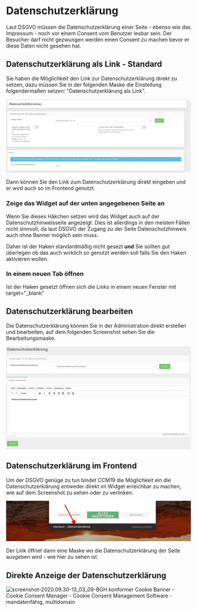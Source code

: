 # Datenschutzerklärung

Laut DSGVO müssen die Datenschutzerklärung einer Seite - ebenso wie das Impressum - noch vor einem Consent vom Benutzer lesbar sein. Der Besucher darf nicht gezwungen werden einen Consent zu machen bevor er diese Daten nicht gesehen hat.



## Datenschutzerklärung als Link - Standard

Sie haben die Möglichkeit den Link zur Datenschutzerklärung direkt zu setzen, dazu müssen Sie in der folgenden Maske die Einstellung folgendermaßen setzen: "Datenschutzerklärung als Link".

![screenshot-1641905410135](../assets/screenshot-1641905410135-16419054459531.jpg)

Dann können Sie den Link zum Datenschutzerklärung direkt eingeben und er wird auch so im Frontend genutzt.

### Zeige das Widget auf der unten angegebenen Seite an

Wenn Sie dieses Häkchen setzen wird das Widget auch auf der Datenschutzhinweisseite angezeigt. Dies ist allerdings in den meisten Fällen nicht sinnvoll, da laut DSGVO der Zugang zu der Seite Datenschutzhinweis auch ohne Banner möglich sein muss.

Daher ist der Haken standardmäßig nicht gesezt **und** Sie sollten gut überlegen ob das auch wirklich so genutzt werden soll falls Sie den Haken aktivieren wollen.

### In einem neuen Tab öffnen

Ist der Haken gesetzt öffnen sich die Links in einem neuen Fenster mit target="_blank"

## Datenschutzerklärung bearbeiten

Die Datenschutzerklärung können Sie in der Administration direkt erstellen und bearbeiten, auf dem folgenden Screenshot sehen Sie die Bearbeitungsmaske.



![screenshot-2020.09.30-12_58_40-CCM19 - Cookie Consent Management Software](../assets/screenshot-2020.09.30-12_58_40-CCM19%20-%20Cookie%20Consent%20Management%20Software.jpg)



## Datenschutzerklärung im Frontend

Um der DSGVO genüge zu tun bindet CCM19 die Möglichkeit ein die Datenschutzerklärung entweder direkt im Widget erreichbar zu machen, wie auf dem Screenshot zu sehen oder zu verlinken.

![screenshot-2020.09.30-13_00_35-CCM19 - Cookie Consent Management Software](../assets/screenshot-2020.09.30-13_00_35-CCM19%20-%20Cookie%20Consent%20Management%20Software.jpg)



Der Link öffnet dann eine Maske wo die Datenschutzerklärung der Seite ausgeben wird - wie hier zu sehen ist.

## Direkte Anzeige der Datenschutzerklärung

![screenshot-2020.09.30-13_03_09-BGH konformer Cookie Banner - Cookie Consent Manager - Cookie Consent Management Software - mandatenfähig, multidomain](../assets/screenshot-2020.09.30-13_03_09-BGH%20konformer%20Cookie%20Banner%20-%20Cookie%20Consent%20Manager%20-%20Cookie%20Consent%20Management%20Software%20-%20mandatenf%C3%A4hig,%20multidomain.jpg)





